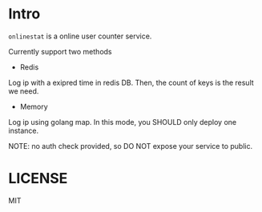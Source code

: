 # Intro 

`onlinestat` is a online user counter service.

Currently support two methods

- Redis

Log ip with a exipred time in redis DB. Then, the count of keys is the result we need.

- Memory

Log ip using golang map. In this mode, you SHOULD only deploy one instance.

NOTE: no auth check provided, so DO NOT expose your service to public.

# LICENSE

MIT